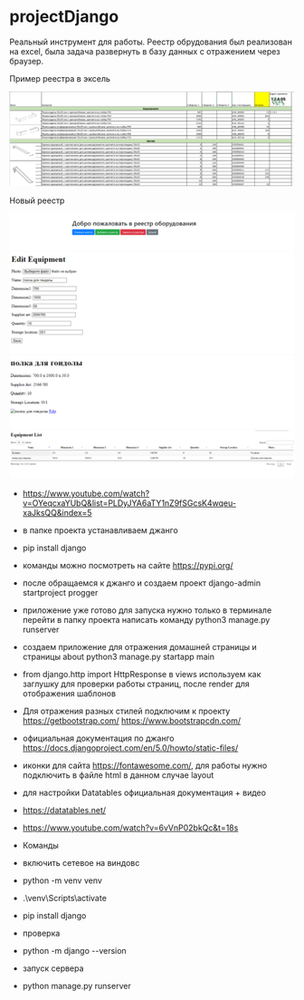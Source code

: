 # projectDjango

Реальный инструмент для работы. Реестр обрудования был реализован на excel, была задача развернуть в базу данных с отражением через браузер.

Пример реестра в эксель

![picture](https://github.com/SergeyBorozdin/equipmentRegistry/blob/main/registr%20old.png)


Новый реестр

![picture](https://github.com/SergeyBorozdin/equipmentRegistry/blob/main/registr%20new1.png)
![picture1](https://github.com/SergeyBorozdin/equipmentRegistry/blob/main/registr%20new%202.png)
![picture2](https://github.com/SergeyBorozdin/equipmentRegistry/blob/main/registr%20new%203.png)
![picture2](https://github.com/SergeyBorozdin/equipmentRegistry/blob/main/registr%20new%204.png)



- https://www.youtube.com/watch?v=OYeqcxaYUbQ&list=PLDyJYA6aTY1nZ9fSGcsK4wqeu-xaJksQQ&index=5
- в папке проекта устанавливаем джанго
- pip install django
- команды можно посмотреть на сайте https://pypi.org/
- после обращаемся к джанго и создаем проект django-admin startproject progger

- приложение уже готово для запуска нужно только в терминале перейти в папку проекта написать команду python3 manage.py runserver 
- создаем приложение для отражения домашней страницы и страницы about python3 manage.py startapp main 
- from django.http import HttpResponse в views используем как заглушку для проверки работы страниц, после render для отображения шаблонов
- Для отражения разных стилей подключим к проекту https://getbootstrap.com/ https://www.bootstrapcdn.com/
- официальная документация по джанго https://docs.djangoproject.com/en/5.0/howto/static-files/
- иконки для сайта https://fontawesome.com/, для работы нужно подключить в файле html в данном случае layout
- для настройки Datatables  официальная документация + видео 
- https://datatables.net/
- https://www.youtube.com/watch?v=6vVnP02bkQc&t=18s














- Команды 
- включить сетевое на виндовс
- python -m venv venv
-  .\venv\Scripts\activate
- pip install django

- проверка
- python -m django --version

- запуск сервера
- python manage.py runserver
